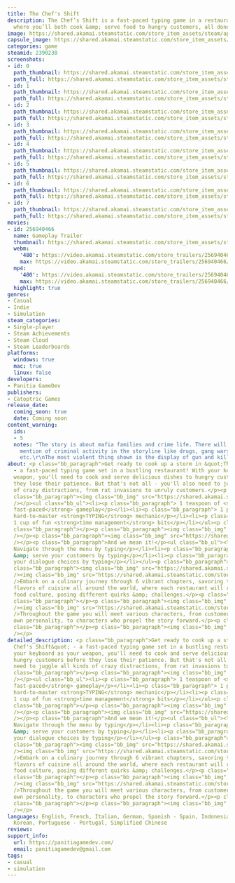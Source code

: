 ```yaml
---
title: The Chef's Shift
description: The Chef’s Shift is a fast-paced typing game in a restaurant setting,
  where you’ll both cook &amp; serve food to hungry customers, all done by TYPING.
image: https://shared.akamai.steamstatic.com/store_item_assets/steam/apps/2390230/header.jpg?t=1731336636
capsule_image: https://shared.akamai.steamstatic.com/store_item_assets/steam/apps/2390230/capsule_231x87.jpg?t=1731336636
categories: game
steamid: 2390230
screenshots:
- id: 0
  path_thumbnail: https://shared.akamai.steamstatic.com/store_item_assets/steam/apps/2390230/ss_8265a1fef782831f29ca786d74b083a0087d02c2.600x338.jpg?t=1731336636
  path_full: https://shared.akamai.steamstatic.com/store_item_assets/steam/apps/2390230/ss_8265a1fef782831f29ca786d74b083a0087d02c2.1920x1080.jpg?t=1731336636
- id: 1
  path_thumbnail: https://shared.akamai.steamstatic.com/store_item_assets/steam/apps/2390230/ss_afbdace4de8078357eacd3afda9c6124e09c4eff.600x338.jpg?t=1731336636
  path_full: https://shared.akamai.steamstatic.com/store_item_assets/steam/apps/2390230/ss_afbdace4de8078357eacd3afda9c6124e09c4eff.1920x1080.jpg?t=1731336636
- id: 2
  path_thumbnail: https://shared.akamai.steamstatic.com/store_item_assets/steam/apps/2390230/ss_63ee5ac1f97356270a7e038ba327701953c5546c.600x338.jpg?t=1731336636
  path_full: https://shared.akamai.steamstatic.com/store_item_assets/steam/apps/2390230/ss_63ee5ac1f97356270a7e038ba327701953c5546c.1920x1080.jpg?t=1731336636
- id: 3
  path_thumbnail: https://shared.akamai.steamstatic.com/store_item_assets/steam/apps/2390230/ss_adc89adf7e7686c438b333035c44c7d03db29902.600x338.jpg?t=1731336636
  path_full: https://shared.akamai.steamstatic.com/store_item_assets/steam/apps/2390230/ss_adc89adf7e7686c438b333035c44c7d03db29902.1920x1080.jpg?t=1731336636
- id: 4
  path_thumbnail: https://shared.akamai.steamstatic.com/store_item_assets/steam/apps/2390230/ss_7bcf29ac007a683ffa07edf446c01a477551eed9.600x338.jpg?t=1731336636
  path_full: https://shared.akamai.steamstatic.com/store_item_assets/steam/apps/2390230/ss_7bcf29ac007a683ffa07edf446c01a477551eed9.1920x1080.jpg?t=1731336636
- id: 5
  path_thumbnail: https://shared.akamai.steamstatic.com/store_item_assets/steam/apps/2390230/ss_c890456d8bb28bc0111ae3eb77429143440faba7.600x338.jpg?t=1731336636
  path_full: https://shared.akamai.steamstatic.com/store_item_assets/steam/apps/2390230/ss_c890456d8bb28bc0111ae3eb77429143440faba7.1920x1080.jpg?t=1731336636
- id: 6
  path_thumbnail: https://shared.akamai.steamstatic.com/store_item_assets/steam/apps/2390230/ss_989ea55c79b29c2438c9c946282c70733424a090.600x338.jpg?t=1731336636
  path_full: https://shared.akamai.steamstatic.com/store_item_assets/steam/apps/2390230/ss_989ea55c79b29c2438c9c946282c70733424a090.1920x1080.jpg?t=1731336636
- id: 7
  path_thumbnail: https://shared.akamai.steamstatic.com/store_item_assets/steam/apps/2390230/ss_4e74505fd483a887c2a8768365bb826f5eebe553.600x338.jpg?t=1731336636
  path_full: https://shared.akamai.steamstatic.com/store_item_assets/steam/apps/2390230/ss_4e74505fd483a887c2a8768365bb826f5eebe553.1920x1080.jpg?t=1731336636
movies:
- id: 256940466
  name: Gameplay Trailer
  thumbnail: https://shared.akamai.steamstatic.com/store_item_assets/steam/apps/256940466/movie.293x165.jpg?t=1705488922
  webm:
    '480': https://video.akamai.steamstatic.com/store_trailers/256940466/movie480_vp9.webm?t=1705488922
    max: https://video.akamai.steamstatic.com/store_trailers/256940466/movie_max_vp9.webm?t=1705488922
  mp4:
    '480': https://video.akamai.steamstatic.com/store_trailers/256940466/movie480.mp4?t=1705488922
    max: https://video.akamai.steamstatic.com/store_trailers/256940466/movie_max.mp4?t=1705488922
  highlight: true
genres:
- Casual
- Indie
- Simulation
steam_categories:
- Single-player
- Steam Achievements
- Steam Cloud
- Steam Leaderboards
platforms:
  windows: true
  mac: true
  linux: false
developers:
- Panitia GameDev
publishers:
- Catoptric Games
release_date:
  coming_soon: true
  date: Coming soon
content_warning:
  ids:
  - 5
  notes: "The story is about mafia families and crime life. There will be frequent
    mention of criminal activity in the storyline like drugs, gang wars, illegal gambling
    etc.\r\nThe most violent thing shown is the display of gun and killing rats."
about: <p class="bb_paragraph">Get ready to cook up a storm in &quot;The Chef's Shift&quot;
  - a fast-paced typing game set in a bustling restaurant! With your keyboard as your
  weapon, you'll need to cook and serve delicious dishes to hungry customers before
  they lose their patience. But that's not all - you'll also need to juggle all kinds
  of crazy distractions, from rat invasions to unruly customers.</p><p class="bb_paragraph"></p><p
  class="bb_paragraph"><img class="bb_img" src="https://shared.akamai.steamstatic.com/store_item_assets/steam/apps/2390230/extras/whatoexpect.png?t=1731336636"
  /></p><ul class="bb_ul"><li><p class="bb_paragraph"> 1 teaspoon of <strong>chaotic,
  fast-paced</strong> gameplay</p></li><li><p class="bb_paragraph"> 1 package of easy-to-pickup
  hard-to-master <strong>TYPING</strong> mechanic</p></li><li><p class="bb_paragraph">
  1 cup of fun <strong>time management</strong> bits</p></li></ul><p class="bb_paragraph"></p><p
  class="bb_paragraph"></p><p class="bb_paragraph"><img class="bb_img" src="https://shared.akamai.steamstatic.com/store_item_assets/steam/apps/2390230/extras/typing.png?t=1731336636"
  /></p><p class="bb_paragraph"><img class="bb_img" src="https://shared.akamai.steamstatic.com/store_item_assets/steam/apps/2390230/extras/feats.gif?t=1731336636"
  /></p><p class="bb_paragraph">And we mean it!</p><ul class="bb_ul"><li><p class="bb_paragraph">
  Navigate through the menu by typing</p></li><li><p class="bb_paragraph"> Prepare
  &amp; serve your customers by typing</p></li><li><p class="bb_paragraph"> Select
  your dialogue choices by typing</p></li></ul><p class="bb_paragraph"></p><p class="bb_paragraph"></p><p
  class="bb_paragraph"><img class="bb_img" src="https://shared.akamai.steamstatic.com/store_item_assets/steam/apps/2390230/extras/restaurant.png?t=1731336636"
  /><img class="bb_img" src="https://shared.akamai.steamstatic.com/store_item_assets/steam/apps/2390230/extras/flag.png?t=1731336636"
  />Embark on a culinary journey through 6 vibrant chapters, savoring the diverse
  flavors of cuisine all around the world, where each restaurant will represent different
  food culture, posing different quirks &amp; challenges.</p><p class="bb_paragraph"></p><p
  class="bb_paragraph"></p><p class="bb_paragraph"><img class="bb_img" src="https://shared.akamai.steamstatic.com/store_item_assets/steam/apps/2390230/extras/characters.png?t=1731336636"
  /><img class="bb_img" src="https://shared.akamai.steamstatic.com/store_item_assets/steam/apps/2390230/extras/cast.png?t=1731336636"
  />Throughout the game you will meet various characters, from customers with their
  own personality, to characters who propel the story forward.</p><p class="bb_paragraph"></p><p
  class="bb_paragraph"></p><p class="bb_paragraph"><img class="bb_img" src="https://shared.akamai.steamstatic.com/store_item_assets/steam/apps/2390230/extras/wishlist.png?t=1731336636"
  /></p>
detailed_description: <p class="bb_paragraph">Get ready to cook up a storm in &quot;The
  Chef's Shift&quot; - a fast-paced typing game set in a bustling restaurant! With
  your keyboard as your weapon, you'll need to cook and serve delicious dishes to
  hungry customers before they lose their patience. But that's not all - you'll also
  need to juggle all kinds of crazy distractions, from rat invasions to unruly customers.</p><p
  class="bb_paragraph"></p><p class="bb_paragraph"><img class="bb_img" src="https://shared.akamai.steamstatic.com/store_item_assets/steam/apps/2390230/extras/whatoexpect.png?t=1731336636"
  /></p><ul class="bb_ul"><li><p class="bb_paragraph"> 1 teaspoon of <strong>chaotic,
  fast-paced</strong> gameplay</p></li><li><p class="bb_paragraph"> 1 package of easy-to-pickup
  hard-to-master <strong>TYPING</strong> mechanic</p></li><li><p class="bb_paragraph">
  1 cup of fun <strong>time management</strong> bits</p></li></ul><p class="bb_paragraph"></p><p
  class="bb_paragraph"></p><p class="bb_paragraph"><img class="bb_img" src="https://shared.akamai.steamstatic.com/store_item_assets/steam/apps/2390230/extras/typing.png?t=1731336636"
  /></p><p class="bb_paragraph"><img class="bb_img" src="https://shared.akamai.steamstatic.com/store_item_assets/steam/apps/2390230/extras/feats.gif?t=1731336636"
  /></p><p class="bb_paragraph">And we mean it!</p><ul class="bb_ul"><li><p class="bb_paragraph">
  Navigate through the menu by typing</p></li><li><p class="bb_paragraph"> Prepare
  &amp; serve your customers by typing</p></li><li><p class="bb_paragraph"> Select
  your dialogue choices by typing</p></li></ul><p class="bb_paragraph"></p><p class="bb_paragraph"></p><p
  class="bb_paragraph"><img class="bb_img" src="https://shared.akamai.steamstatic.com/store_item_assets/steam/apps/2390230/extras/restaurant.png?t=1731336636"
  /><img class="bb_img" src="https://shared.akamai.steamstatic.com/store_item_assets/steam/apps/2390230/extras/flag.png?t=1731336636"
  />Embark on a culinary journey through 6 vibrant chapters, savoring the diverse
  flavors of cuisine all around the world, where each restaurant will represent different
  food culture, posing different quirks &amp; challenges.</p><p class="bb_paragraph"></p><p
  class="bb_paragraph"></p><p class="bb_paragraph"><img class="bb_img" src="https://shared.akamai.steamstatic.com/store_item_assets/steam/apps/2390230/extras/characters.png?t=1731336636"
  /><img class="bb_img" src="https://shared.akamai.steamstatic.com/store_item_assets/steam/apps/2390230/extras/cast.png?t=1731336636"
  />Throughout the game you will meet various characters, from customers with their
  own personality, to characters who propel the story forward.</p><p class="bb_paragraph"></p><p
  class="bb_paragraph"></p><p class="bb_paragraph"><img class="bb_img" src="https://shared.akamai.steamstatic.com/store_item_assets/steam/apps/2390230/extras/wishlist.png?t=1731336636"
  /></p>
languages: English, French, Italian, German, Spanish - Spain, Indonesian, Japanese,
  Korean, Portuguese - Portugal, Simplified Chinese
reviews:
support_info:
  url: https://panitiagamedev.com/
  email: panitiagamedev@gmail.com
tags:
- casual
- simulation
---
```

